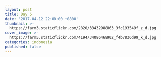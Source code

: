 ```yaml
---
layout: post
title: Day 5
date: '2017-04-12 22:00:00 +0800'
thumbnail: >-
  https://farm3.staticflickr.com/2820/33432988863_3fc193549f_z_d.jpg
cover_image: >-
  https://farm5.staticflickr.com/4194/34086468902_f4b7836d99_k_d.jpg
categories: indonesia
published: false 
---
```

